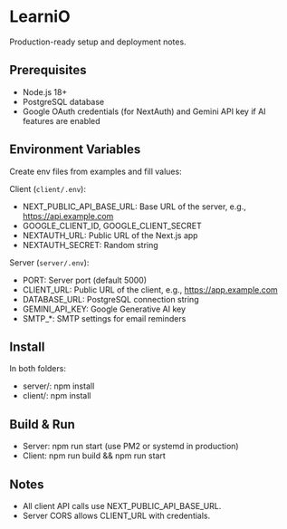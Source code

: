 # LearniO

Production-ready setup and deployment notes.

## Prerequisites

- Node.js 18+
- PostgreSQL database
- Google OAuth credentials (for NextAuth) and Gemini API key if AI features are enabled

## Environment Variables

Create env files from examples and fill values:

Client (`client/.env`):

- NEXT_PUBLIC_API_BASE_URL: Base URL of the server, e.g., https://api.example.com
- GOOGLE_CLIENT_ID, GOOGLE_CLIENT_SECRET
- NEXTAUTH_URL: Public URL of the Next.js app
- NEXTAUTH_SECRET: Random string

Server (`server/.env`):

- PORT: Server port (default 5000)
- CLIENT_URL: Public URL of the client, e.g., https://app.example.com
- DATABASE_URL: PostgreSQL connection string
- GEMINI_API_KEY: Google Generative AI key
- SMTP\_\*: SMTP settings for email reminders

## Install

In both folders:

- server/: npm install
- client/: npm install

## Build & Run

- Server: npm run start (use PM2 or systemd in production)
- Client: npm run build && npm run start

## Notes

- All client API calls use NEXT_PUBLIC_API_BASE_URL.
- Server CORS allows CLIENT_URL with credentials.
